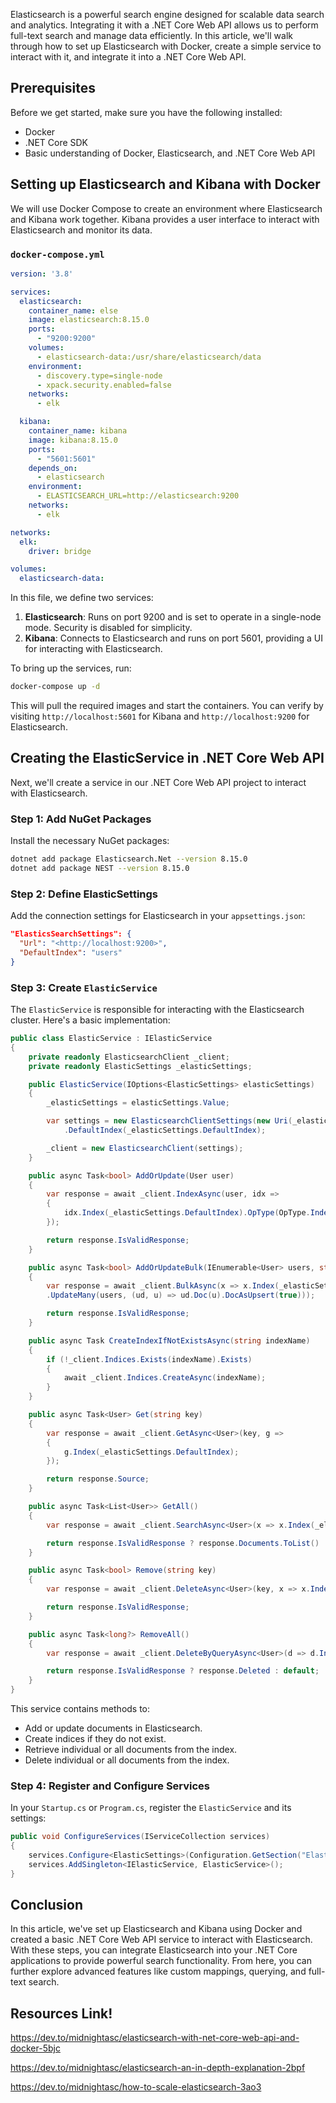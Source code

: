 Elasticsearch is a powerful search engine designed for scalable data search and analytics. Integrating it with a .NET Core Web API allows us to perform full-text search and manage data efficiently. In this article, we'll walk through how to set up Elasticsearch with Docker, create a simple service to interact with it, and integrate it into a .NET Core Web API.

## Prerequisites

Before we get started, make sure you have the following installed:

- Docker
- .NET Core SDK
- Basic understanding of Docker, Elasticsearch, and .NET Core Web API

## Setting up Elasticsearch and Kibana with Docker

We will use Docker Compose to create an environment where Elasticsearch and Kibana work together. Kibana provides a user interface to interact with Elasticsearch and monitor its data.

### `docker-compose.yml`

```yaml
version: '3.8'

services:
  elasticsearch:
    container_name: else
    image: elasticsearch:8.15.0
    ports:
      - "9200:9200"
    volumes:
      - elasticsearch-data:/usr/share/elasticsearch/data
    environment:
      - discovery.type=single-node
      - xpack.security.enabled=false
    networks:
      - elk

  kibana:
    container_name: kibana
    image: kibana:8.15.0
    ports:
      - "5601:5601"
    depends_on:
      - elasticsearch
    environment:
      - ELASTICSEARCH_URL=http://elasticsearch:9200
    networks:
      - elk

networks:
  elk:
    driver: bridge

volumes:
  elasticsearch-data:

```

In this file, we define two services:

1. **Elasticsearch**: Runs on port 9200 and is set to operate in a single-node mode. Security is disabled for simplicity.
2. **Kibana**: Connects to Elasticsearch and runs on port 5601, providing a UI for interacting with Elasticsearch.

To bring up the services, run:

```bash
docker-compose up -d

```

This will pull the required images and start the containers. You can verify by visiting `http://localhost:5601` for Kibana and `http://localhost:9200` for Elasticsearch.

## Creating the ElasticService in .NET Core Web API

Next, we'll create a service in our .NET Core Web API project to interact with Elasticsearch.

### Step 1: Add NuGet Packages

Install the necessary NuGet packages:

```bash
dotnet add package Elasticsearch.Net --version 8.15.0
dotnet add package NEST --version 8.15.0

```

### Step 2: Define ElasticSettings

Add the connection settings for Elasticsearch in your `appsettings.json`:

```json
"ElasticsSearchSettings": {
  "Url": "<http://localhost:9200>",
  "DefaultIndex": "users"
}

```

### Step 3: Create `ElasticService`

The `ElasticService` is responsible for interacting with the Elasticsearch cluster. Here's a basic implementation:

```csharp
public class ElasticService : IElasticService
{
    private readonly ElasticsearchClient _client;
    private readonly ElasticSettings _elasticSettings;

    public ElasticService(IOptions<ElasticSettings> elasticSettings)
    {
        _elasticSettings = elasticSettings.Value;

        var settings = new ElasticsearchClientSettings(new Uri(_elasticSettings.Url))
            .DefaultIndex(_elasticSettings.DefaultIndex);

        _client = new ElasticsearchClient(settings);
    }

    public async Task<bool> AddOrUpdate(User user)
    {
        var response = await _client.IndexAsync(user, idx =>
        {
            idx.Index(_elasticSettings.DefaultIndex).OpType(OpType.Index);
        });

        return response.IsValidResponse;
    }

    public async Task<bool> AddOrUpdateBulk(IEnumerable<User> users, string indexName)
    {
        var response = await _client.BulkAsync(x => x.Index(_elasticSettings.DefaultIndex)
        .UpdateMany(users, (ud, u) => ud.Doc(u).DocAsUpsert(true)));

        return response.IsValidResponse;
    }

    public async Task CreateIndexIfNotExistsAsync(string indexName)
    {
        if (!_client.Indices.Exists(indexName).Exists)
        {
            await _client.Indices.CreateAsync(indexName);
        }
    }

    public async Task<User> Get(string key)
    {
        var response = await _client.GetAsync<User>(key, g =>
        {
            g.Index(_elasticSettings.DefaultIndex);
        });

        return response.Source;
    }

    public async Task<List<User>> GetAll()
    {
        var response = await _client.SearchAsync<User>(x => x.Index(_elasticSettings.DefaultIndex));

        return response.IsValidResponse ? response.Documents.ToList() : default;
    }

    public async Task<bool> Remove(string key)
    {
        var response = await _client.DeleteAsync<User>(key, x => x.Index(_elasticSettings.DefaultIndex));

        return response.IsValidResponse;
    }

    public async Task<long?> RemoveAll()
    {
        var response = await _client.DeleteByQueryAsync<User>(d => d.Indices(_elasticSettings.DefaultIndex));

        return response.IsValidResponse ? response.Deleted : default;
    }
}

```

This service contains methods to:

- Add or update documents in Elasticsearch.
- Create indices if they do not exist.
- Retrieve individual or all documents from the index.
- Delete individual or all documents from the index.

### Step 4: Register and Configure Services

In your `Startup.cs` or `Program.cs`, register the `ElasticService` and its settings:

```csharp
public void ConfigureServices(IServiceCollection services)
{
    services.Configure<ElasticSettings>(Configuration.GetSection("ElasticsSearchSettings"));
    services.AddSingleton<IElasticService, ElasticService>();
}

```

## Conclusion

In this article, we've set up Elasticsearch and Kibana using Docker and created a basic .NET Core Web API service to interact with Elasticsearch. With these steps, you can integrate Elasticsearch into your .NET Core applications to provide powerful search functionality. From here, you can further explore advanced features like custom mappings, querying, and full-text search.

## Resources Link!

https://dev.to/midnightasc/elasticsearch-with-net-core-web-api-and-docker-5bjc

https://dev.to/midnightasc/elasticsearch-an-in-depth-explanation-2bpf

https://dev.to/midnightasc/how-to-scale-elasticsearch-3ao3